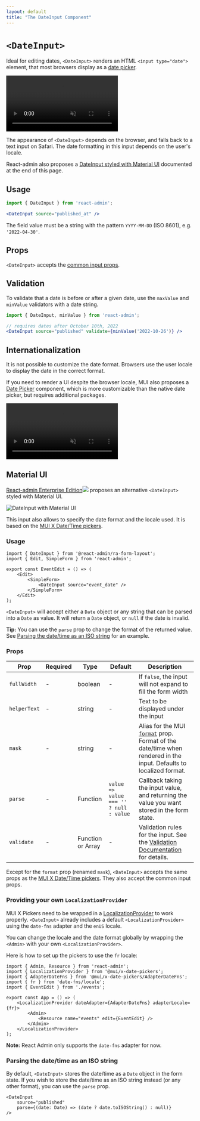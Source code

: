 ```yaml
---
layout: default
title: "The DateInput Component"
---
```


# `<DateInput>`

Ideal for editing dates, `<DateInput>` renders an HTML `<input type="date">` element, that most browsers display as a  [date picker](https://developer.mozilla.org/en-US/docs/Web/HTML/Element/input/date).

<video controls autoplay playsinline muted loop>
  <source src="./img/date-input.webm" type="video/webm"/>
  <source src="./img/date-input.mp4" type="video/mp4"/>
  Your browser does not support the video tag.
</video>


The appearance of `<DateInput>` depends on the browser, and falls back to a text input on Safari. The date formatting in this input depends on the user's locale.

React-admin also proposes a [DateInput styled with Material UI](#material-ui) documented at the end of this page.

## Usage

```jsx
import { DateInput } from 'react-admin';

<DateInput source="published_at" />
```

The field value must be a string with the pattern `YYYY-MM-DD` (ISO 8601), e.g. `'2022-04-30'`.

## Props

`<DateInput>` accepts the [common input props](./Inputs.md#common-input-props).

## Validation

To validate that a date is before or after a given date, use the `maxValue` and `minValue` validators with a date string.

```jsx
import { DateInput, minValue } from 'react-admin';

// requires dates after October 10th, 2022
<DateInput source="published" validate={minValue('2022-10-26')} />
```

## Internationalization

It is not possible to customize the date format. Browsers use the user locale to display the date in the correct format.

If you need to render a UI despite the browser locale, MUI also proposes a [Date Picker](https://mui.com/x/react-date-pickers/date-picker/) component, which is more customizable than the native date picker, but requires additional packages.

<video controls autoplay playsinline muted loop>
  <source src="./img/date-picker.webm" type="video/webm"/>
  <source src="./img/date-picker.mp4" type="video/mp4"/>
  Your browser does not support the video tag.
</video>

## Material UI

[React-admin Enterprise Edition](https://react-admin-ee.marmelab.com)<img class="icon" src="./img/premium.svg" /> proposes an alternative `<DateInput>` styled with Material UI. 

![DateInput with Material UI](./img/DateInput-MUI.png)

This input also allows to specify the date format and the locale used. It is based on the [MUI X Date/Time pickers](https://mui.com/x/react-date-pickers/getting-started/).

### Usage

```tsx
import { DateInput } from '@react-admin/ra-form-layout';
import { Edit, SimpleForm } from 'react-admin';

export const EventEdit = () => (
    <Edit>
        <SimpleForm>
            <DateInput source="event_date" />
        </SimpleForm>
    </Edit>
);
```

`<DateInput>` will accept either a `Date` object or any string that can be parsed into a `Date` as value. It will return a `Date` object, or `null` if the date is invalid.

**Tip:** You can use the `parse` prop to change the format of the returned value. See [Parsing the date/time as an ISO string](#parsing-the-datetime-as-an-iso-string) for an example.

### Props

| Prop         | Required | Type              | Default                                | Description                                                                                                                                                                                  |
| ------------ | -------- | ----------------- | -------------------------------------- | -------------------------------------------------------------------------------------------------------------------------------------------------------------------------------------------- |
| `fullWidth`  | -        | boolean           | -                                      | If `false`, the input will not expand to fill the form width         |
| `helperText` | -        | string            | -                                      | Text to be displayed under the input                                                                                                                                                         |
| `mask`       | -        | string            | -                                      | Alias for the MUI [`format`](https://mui.com/x/api/date-pickers/date-picker/#DatePicker-prop-format) prop. Format of the date/time when rendered in the input. Defaults to localized format. |
| `parse`      | -        | Function          | `value => value === '' ? null : value` | Callback taking the input value, and returning the value you want stored in the form state.                                                                                                  |
| `validate`   | -        | Function or Array | -                                      | Validation rules for the input. See the [Validation Documentation](https://marmelab.com/react-admin/Validation.html#per-input-validation-built-in-field-validators) for details.             |

Except for the `format` prop (renamed `mask`), `<DateInput>` accepts the same props as the [MUI X Date/Time pickers](https://mui.com/x/api/date-pickers/). They also accept the common input props.

### Providing your own `LocalizationProvider`

MUI X Pickers need to be wrapped in a [LocalizationProvider](https://mui.com/components/pickers/#localization) to work properly. `<DateInput>` already includes a default `<LocalizationProvider>` using the `date-fns` adapter and the `enUS` locale.

You can change the locale and the date format globally by wrapping the `<Admin>` with your own `<LocalizationProvider>`.

Here is how to set up the pickers to use the `fr` locale:

```tsx
import { Admin, Resource } from 'react-admin';
import { LocalizationProvider } from '@mui/x-date-pickers';
import { AdapterDateFns } from '@mui/x-date-pickers/AdapterDateFns';
import { fr } from 'date-fns/locale';
import { EventEdit } from './events';

export const App = () => (
    <LocalizationProvider dateAdapter={AdapterDateFns} adapterLocale={fr}>
        <Admin>
            <Resource name="events" edit={EventEdit} />
        </Admin>
    </LocalizationProvider>
);
```

**Note:** React Admin only supports the `date-fns` adapter for now.

### Parsing the date/time as an ISO string

By default, `<DateInput>` stores the date/time as a `Date` object in the form state. If you wish to store the date/time as an ISO string instead (or any other format), you can use the `parse` prop.

```tsx
<DateInput
    source="published"
    parse={(date: Date) => (date ? date.toISOString() : null)}
/>
```
